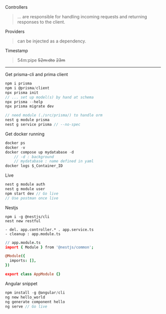 Controllers 
> ... are responsible for handling incoming requests and returning responses to the client.

Providers
>  can be injected as a dependency.

Timestamp 
> 54m:pipe ~~52m:dto~~ ~~23m~~

---

Get prisma-cli and prima client
```c
npm i prisma
npm i @prisma/client
npx prisma init
// ... set up model(s) by hand at schema
npx prisma --help
npx prisma migrate dev

// need module (./src/prisma/) to handle orm
nest g module prisma
nest g service prisma // --no-spec
```
Get docker running
```c
docker ps
docker -v
docker compose up mydatabase -d
	// -d : background
	// mydatabase : name defined in yaml
docker logs $_Container_ID
```
Live
```c
nest g module auth
nest g module user
npm start dev // Go live
// Use postman once live
```
Nestjs
```
npm i -g @nestjs/cli
nest new restful

- del. app.controller.* . app.service.ts
- cleanup : app.module.ts
```
```coffee
// app.module.ts
import { Module } from '@nestjs/common';

@Module({
  imports: [],
})

export class AppModule {}
```

Angular snippet
```c
npm install -g @angular/cli
ng new hello_world
ng generate component hello
ng serve // Go live
```
